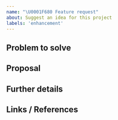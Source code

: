 ```yaml
---
name: "\U0001F680 Feature request"
about: Suggest an idea for this project
labels: 'enhancement'
---
```



## Problem to solve

<!-- What is the user problem you are trying to solve with this issue? -->

## Proposal

<!-- 

Use this section to explain the feature and how it will work. It can be helpful
to add technical details and design proposals.

-->

## Further details

<!-- 

Include use cases, benefits, goals, or any other details that will help us
understand the problem better. 

-->

## Links / References

<!-- Add any links or references to support this request. -->

